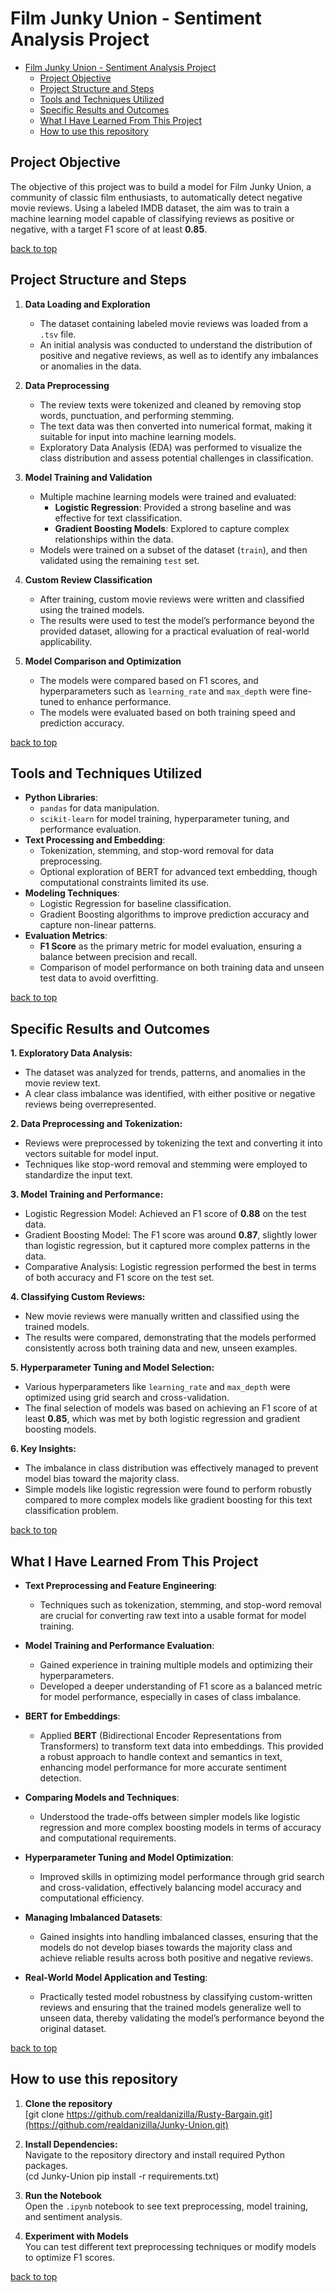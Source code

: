 # Film Junky Union - Sentiment Analysis Project

- [Film Junky Union - Sentiment Analysis Project](#film-junky-union---sentiment-analysis-project)
  - [Project Objective](#project-objective)
  - [Project Structure and Steps](#project-structure-and-steps)
  - [Tools and Techniques Utilized](#tools-and-techniques-utilized)
  - [Specific Results and Outcomes](#specific-results-and-outcomes)
  - [What I Have Learned From This Project](#what-i-have-learned-from-this-project)
  - [How to use this repository](#how-to-use-this-repository)

## Project Objective
The objective of this project was to build a model for Film Junky Union, a community of classic film enthusiasts, to automatically detect negative movie reviews. Using a labeled IMDB dataset, the aim was to train a machine learning model capable of classifying reviews as positive or negative, with a target F1 score of at least **0.85**.

[back to top](#film-junky-union---sentiment-analysis-project)

## Project Structure and Steps
1. **Data Loading and Exploration**  
   - The dataset containing labeled movie reviews was loaded from a `.tsv` file.  
   - An initial analysis was conducted to understand the distribution of positive and negative reviews, as well as to identify any imbalances or anomalies in the data.
   
2. **Data Preprocessing**  
   - The review texts were tokenized and cleaned by removing stop words, punctuation, and performing stemming.
   - The text data was then converted into numerical format, making it suitable for input into machine learning models.
   - Exploratory Data Analysis (EDA) was performed to visualize the class distribution and assess potential challenges in classification.

3. **Model Training and Validation**  
   - Multiple machine learning models were trained and evaluated:
     - **Logistic Regression**: Provided a strong baseline and was effective for text classification.
     - **Gradient Boosting Models**: Explored to capture complex relationships within the data.
   - Models were trained on a subset of the dataset (`train`), and then validated using the remaining `test` set.

4. **Custom Review Classification**  
   - After training, custom movie reviews were written and classified using the trained models.
   - The results were used to test the model’s performance beyond the provided dataset, allowing for a practical evaluation of real-world applicability.

5. **Model Comparison and Optimization**  
   - The models were compared based on F1 scores, and hyperparameters such as `learning_rate` and `max_depth` were fine-tuned to enhance performance.
   - The models were evaluated based on both training speed and prediction accuracy.

[back to top](#film-junky-union---sentiment-analysis-project)

## Tools and Techniques Utilized
- **Python Libraries**: 
  - `pandas` for data manipulation.
  - `scikit-learn` for model training, hyperparameter tuning, and performance evaluation.
- **Text Processing and Embedding**:
  - Tokenization, stemming, and stop-word removal for data preprocessing.
  - Optional exploration of BERT for advanced text embedding, though computational constraints limited its use.
- **Modeling Techniques**:
  - Logistic Regression for baseline classification.
  - Gradient Boosting algorithms to improve prediction accuracy and capture non-linear patterns.
- **Evaluation Metrics**:
  - **F1 Score** as the primary metric for model evaluation, ensuring a balance between precision and recall.
  - Comparison of model performance on both training data and unseen test data to avoid overfitting.

[back to top](#film-junky-union---sentiment-analysis-project)

## Specific Results and Outcomes
**1. Exploratory Data Analysis:**
- The dataset was analyzed for trends, patterns, and anomalies in the movie review text.
- A clear class imbalance was identified, with either positive or negative reviews being overrepresented.

**2. Data Preprocessing and Tokenization:**
- Reviews were preprocessed by tokenizing the text and converting it into vectors suitable for model input.
- Techniques like stop-word removal and stemming were employed to standardize the input text.

**3. Model Training and Performance:**
- Logistic Regression Model: Achieved an F1 score of **0.88** on the test data.
- Gradient Boosting Model: The F1 score was around **0.87**, slightly lower than logistic regression, but it captured more complex patterns in the data.
- Comparative Analysis: Logistic regression performed the best in terms of both accuracy and F1 score on the test set.

**4. Classifying Custom Reviews:**
- New movie reviews were manually written and classified using the trained models.
- The results were compared, demonstrating that the models performed consistently across both training data and new, unseen examples.

**5. Hyperparameter Tuning and Model Selection:**
- Various hyperparameters like `learning_rate` and `max_depth` were optimized using grid search and cross-validation.
- The final selection of models was based on achieving an F1 score of at least **0.85**, which was met by both logistic regression and gradient boosting models.

**6. Key Insights:**
- The imbalance in class distribution was effectively managed to prevent model bias toward the majority class.
- Simple models like logistic regression were found to perform robustly compared to more complex models like gradient boosting for this text classification problem.

[back to top](#film-junky-union---sentiment-analysis-project)

## What I Have Learned From This Project
- **Text Preprocessing and Feature Engineering**:
  - Techniques such as tokenization, stemming, and stop-word removal are crucial for converting raw text into a usable format for model training.
- **Model Training and Performance Evaluation**:
  - Gained experience in training multiple models and optimizing their hyperparameters.
  - Developed a deeper understanding of F1 score as a balanced metric for model performance, especially in cases of class imbalance.
- **BERT for Embeddings**:
  - Applied **BERT** (Bidirectional Encoder Representations from Transformers) to transform text data into embeddings. This provided a robust approach to handle context and semantics in text, enhancing model performance for more accurate sentiment detection.
- **Comparing Models and Techniques**:
  - Understood the trade-offs between simpler models like logistic regression and more complex boosting models in terms of accuracy and computational requirements.
- **Hyperparameter Tuning and Model Optimization**:
  - Improved skills in optimizing model performance through grid search and cross-validation, effectively balancing model accuracy and computational efficiency.

- **Managing Imbalanced Datasets**:
  - Gained insights into handling imbalanced classes, ensuring that the models do not develop biases towards the majority class and achieve reliable results across both positive and negative reviews.

- **Real-World Model Application and Testing**:
  - Practically tested model robustness by classifying custom-written reviews and ensuring that the trained models generalize well to unseen data, thereby validating the model’s performance beyond the original dataset.

[back to top](#film-junky-union---sentiment-analysis-project)

## How to use this repository

1. **Clone the repository** <br>
[git clone https://github.com/realdanizilla/Rusty-Bargain.git](https://github.com/realdanizilla/Junky-Union.git)
2. **Install Dependencies:**  
Navigate to the repository directory and install required Python packages. <Br>
(cd Junky-Union pip install -r requirements.txt)


3. **Run the Notebook**  
Open the `.ipynb` notebook to see text preprocessing, model training, and sentiment analysis.


4. **Experiment with Models**  
You can test different text preprocessing techniques or modify models to optimize F1 scores.

[back to top](#film-junky-union---sentiment-analysis-project)